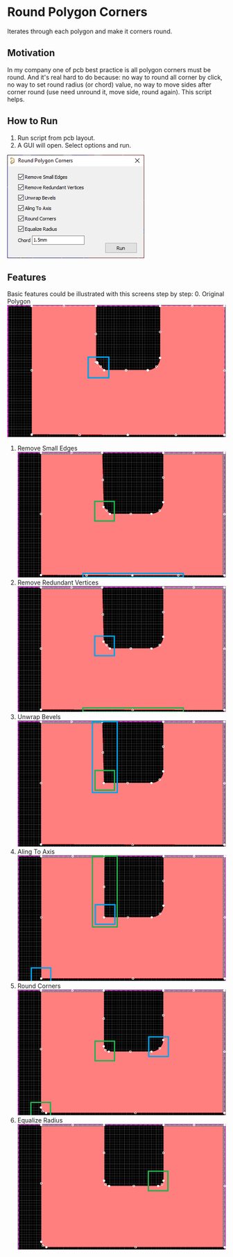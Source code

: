 # Round Polygon Corners
Iterates through each polygon and make it corners round.

## Motivation
In my company one of pcb best practice is all polygon corners must be round. And it's real hard to do because: no way to round all corner by click, no way to set round radius (or chord) value, no way to move sides after corner round (use need unround it, move side, round again). This script helps.

## How to Run
1. Run script from pcb layout.
2. A GUI will open. Select options and run.

![GUI Screenshot](GUI_Screenshot.png)

## Features
Basic features could be illustrated with this screens step by step:
0. Original Polygon
![GUI Step 0](GUI_Step0.png)
1. Remove Small Edges
![GUI Step 1](GUI_Step1.png)
2. Remove Redundant Vertices
![GUI Step 2](GUI_Step2.png)
3. Unwrap Bevels
![GUI Step 3](GUI_Step3.png)
4. Aling To Axis
![GUI Step 4](GUI_Step4.png)
5. Round Corners
![GUI Step 5](GUI_Step5.png)
6. Equalize Radius
![GUI Step 6](GUI_Step6.png)
